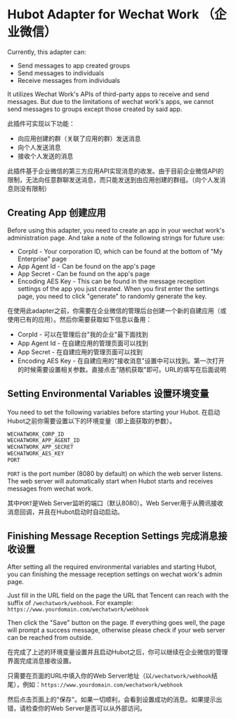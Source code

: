 # Hubot Adapter for Wechat Work （企业微信）
Currently, this adapter can:
* Send messages to app created groups
* Send messages to individuals
* Receive messages from individuals

It utilizes Wechat Work's APIs of third-party apps to receive and send messages. But due to the limitations of wechat work's apps, we cannot send messages to groups except those created by said app.

此插件可实现以下功能：
* 向应用创建的群（关联了应用的群）发送消息
* 向个人发送消息
* 接收个人发送的消息

此插件基于企业微信的第三方应用API实现消息的收发。由于目前企业微信API的限制，无法向任意群聊发送消息，而只能发送到由应用创建的群组。（向个人发消息则没有限制）

## Creating App 创建应用
Before using this adapter, you need to create an app in your wechat work's administration page. And take a note of the following strings for future use:
* CorpId - Your corporation ID, which can be found at the bottom of "My Enterprise" page
* App Agent Id - Can be found on the app's page
* App Secret - Can be found on the app's page
* Encoding AES Key - This can be found in the message reception settings of the app you just created. When you first enter the settings page, you need to click "generate" to randomly generate the key.

在使用此adapter之前，你需要在企业微信的管理后台创建一个新的自建应用（或使用已有的应用）。然后你需要获取如下信息以备用：
* CorpId - 可以在管理后台"我的企业"最下面找到
* App Agent Id - 在自建应用的管理页面可以找到
* App Secret - 在自建应用的管理页面可以找到
* Encoding AES Key - 在自建应用的"接收消息"设置中可以找到。第一次打开的时候需要设置相关参数。直接点击"随机获取"即可。URL的填写在后面说明

## Setting Environmental Variables 设置环境变量
You need to set the following variables before starting your Hubot.
在启动Hubot之前你需要设置以下的环境变量（即上面获取的参数）。
```bash
WECHATWORK_CORP_ID
WECHATWORK_APP_AGENT_ID
WECHATWORK_APP_SECRET
WECHATWORK_AES_KEY
PORT
```

`PORT` is the port number (8080 by default) on which the web server listens. The web server will automatically start when Hubot starts and receives messages from wechat work.

其中`PORT`是Web Server监听的端口（默认8080）。Web Server用于从腾讯接收消息回调，并且在Hubot启动时自动启动。

## Finishing Message Reception Settings 完成消息接收设置
After setting all the required environmental variables and starting Hubot, you can finishing the message reception settings on wechat work's admin page.

Just fill in the URL field on the page the URL that Tencent can reach with the suffix of `/wechatwork/webhook`. For example: `https://www.yourdomain.com/wechatwork/webhook`

Then click the "Save" button on the page. If everything goes well, the page will prompt a success message, otherwise please check if your web server can be reached from outside.

在完成了上述的环境变量设置并且启动Hubot之后，你可以继续在企业微信的管理界面完成消息接收设置。

只需要在页面的URL中填入你的Web Server地址（以`/wechatwork/webhook`结尾），例如：`https://www.yourdomain.com/wechatwork/webhook`

然后点击页面上的"保存"。如果一切顺利，会看到设置成功的消息。如果提示出错，请检查你的Web Server是否可以从外部访问。